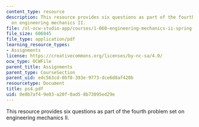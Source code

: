 ```yaml
---
content_type: resource
description: This resource provides six questions as part of the fourth problem set
  on engineering mechanics II.
file: /ol-ocw-studio-app/courses/1-060-engineering-mechanics-ii-spring-2006/0e8b7af49e03a20f0ad58b73095ed29e_ps4.pdf
file_size: 606045
file_type: application/pdf
learning_resource_types:
- Assignments
license: https://creativecommons.org/licenses/by-nc-sa/4.0/
ocw_type: OCWFile
parent_title: Assignments
parent_type: CourseSection
parent_uid: e4c563cd-0bf0-393e-9773-dce6d8af420b
resourcetype: Document
title: ps4.pdf
uid: 0e8b7af4-9e03-a20f-0ad5-8b73095ed29e
---
```

This resource provides six questions as part of the fourth problem set on engineering mechanics II.